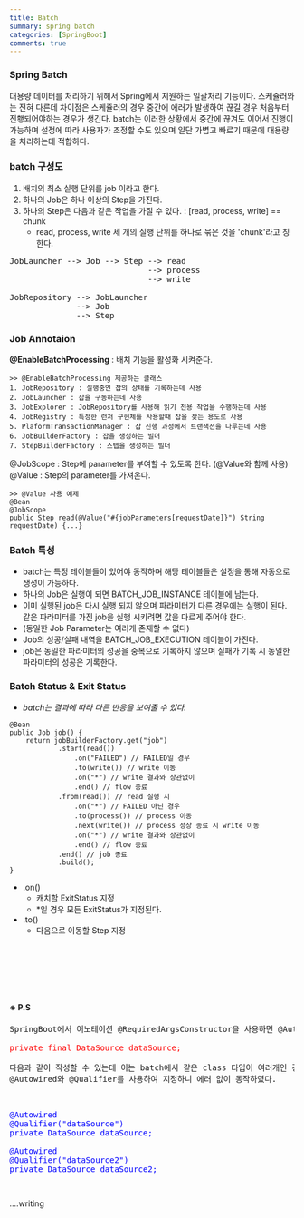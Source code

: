 ```yaml
---
title: Batch
summary: spring batch
categories: [SpringBoot]
comments: true
---
```


### Spring Batch
대용량 데이터를 처리하기 위해서 Spring에서 지원하는 일괄처리 기능이다.
스케쥴러와는 전혀 다른데 차이점은 스케쥴러의 경우 중간에 에러가 발생하여 끊길 경우 처음부터 진횅되어야하는 경우가 생긴다.
batch는 이러한 상황에서 중간에 끊겨도 이어서 진행이 가능하며 설정에 따라 사용자가 조정할 수도 있으며 일단 가볍고 빠르기 때문에 대용량을 처리하는데 적합하다.

### batch 구성도
1. 배치의 최소 실행 단위를 job 이라고 한다.
2. 하나의 Job은 하나 이상의 Step을 가진다.
3. 하나의 Step은 다음과 같은 작업을 가질 수 있다. : [read, process, write] == chunk
    * read, process, write 세 개의 실행 단위를 하나로 묶은 것을 'chunk'라고 칭한다.

<pre>
JobLauncher --> Job --> Step --> read
                             --> process
                             --> write

JobRepository --> JobLauncher
              --> Job
              --> Step
</pre>

### Job Annotaion
**@EnableBatchProcessing** : 배치 기능을 활성화 시켜준다.
```
>> @EnableBatchProcessing 제공하는 클래스
1. JobRepository : 실행중인 잡의 상태를 기록하는데 사용
2. JobLauncher : 잡을 구동하는데 사용
3. JobExplorer : JobRepository를 사용해 읽기 전용 작업을 수행하는데 사용
4. JobRegistry : 특정한 런처 구현체를 사용할때 잡을 찾는 용도로 사용
5. PlaformTransactionManager : 잡 진행 과정에서 트랜잭션을 다루는데 사용
6. JobBuilderFactory : 잡을 생성하는 빌더
7. StepBuilderFactory : 스텝을 생성하는 빌더
```

@JobScope : Step에 parameter를 부여할 수 있도록 한다. (@Value와 함께 사용)<br/>
@Value : Step의 parameter를 가져온다.

```
>> @Value 사용 예제
@Bean
@JobScope
public Step read(@Value("#{jobParameters[requestDate]}") String requestDate) {...}
```

### Batch 특성
* batch는 특정 테이블들이 있어야 동작하며 해당 테이블들은 설정을 통해 자동으로 생성이 가능하다.
* 하나의 Job은 실행이 되면 BATCH_JOB_INSTANCE 테이블에 남는다.
* 이미 실행된 job은 다시 실행 되지 않으며 파라미터가 다른 경우에는 실행이 된다. 같은 파라미터를 가진 job을 실행 시키려면 값을 다르게 주어야 한다.
* (동일한 Job Parameter는 여러개 존재할 수 없다)
* Job의 성공/실패 내역을 BATCH_JOB_EXECUTION 테이블이 가진다.
* job은 동일한 파라미터의 성공을 중복으로 기록하지 않으며 실패가 기록 시 동일한 파라미터의 성공은 기록한다.

### Batch Status & Exit Status
- *batch는 결과에 따라 다른 반응을 보여줄 수 있다.*
```
@Bean
public Job job() {
    return jobBuilderFactory.get("job")
            .start(read())
                .on("FAILED") // FAILED일 경우
                .to(write()) // write 이동
                .on("*") // write 결과와 상관없이
                .end() // flow 종료
            .from(read()) // read 실행 시
                .on("*") // FAILED 아닌 경우
                .to(process()) // process 이동
                .next(write()) // process 정상 종료 시 write 이동
                .on("*") // write 결과와 상관없이
                .end() // flow 종료
            .end() // job 종료
            .build();
}
```
* .on()
  * 캐치할 ExitStatus 지정
  * *일 경우 모든 ExitStatus가 지정된다.
* .to()
  * 다음으로 이동할 Step 지정
<br/>
<br/>
<br/>
<br/>
<br/>

#### ※ P.S
<pre>
SpringBoot에서 어노테이션 @RequiredArgsConstructor을 사용하면 @Autowired 없이

<span style="color: red;">private final DataSource dataSource;</span>

다음과 같이 작성할 수 있는데 이는 batch에서 같은 class 타입이 여러개인 경우 적용이 안되는 듯 하다.
@Autowired와 @Qualifier를 사용하여 지정하니 에러 없이 동작하였다.

<p style="color: blue;">
@Autowired
@Qualifier("dataSource")
private DataSource dataSource;

@Autowired
@Qualifier("dataSource2")
private DataSource dataSource2;
</p>
</pre>


....writing
